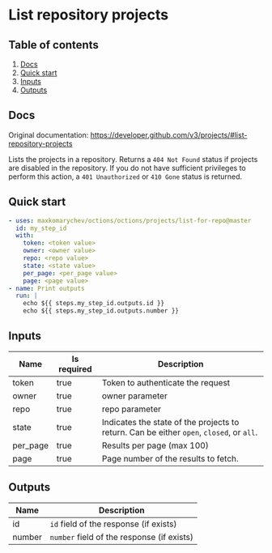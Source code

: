# List repository projects

## Table of contents

1. [Docs](#docs)
1. [Quick start](#quick-start)
1. [Inputs](#inputs)
1. [Outputs](#outputs)

<a name="quick-start" ></a>
## Docs

Original documentation: https://developer.github.com/v3/projects/#list-repository-projects

Lists the projects in a repository. Returns a `404 Not Found` status if projects are disabled in the repository. If you do not have sufficient privileges to perform this action, a `401 Unauthorized` or `410 Gone` status is returned.


<a name="quick start" ></a>
## Quick start

```yaml
- uses: maxkomarychev/octions/octions/projects/list-for-repo@master
  id: my_step_id
  with:
    token: <token value>
    owner: <owner value>
    repo: <repo value>
    state: <state value>
    per_page: <per_page value>
    page: <page value>
- name: Print outputs
  run: |
    echo ${{ steps.my_step_id.outputs.id }}
    echo ${{ steps.my_step_id.outputs.number }}
```


<a name="inputs" ></a>
## Inputs

| Name | Is required | Description |
|---|---|---|
|token|true|Token to authenticate the request
|owner|true|owner parameter
|repo|true|repo parameter
|state|true|Indicates the state of the projects to return. Can be either `open`, `closed`, or `all`.
|per_page|true|Results per page (max 100)
|page|true|Page number of the results to fetch.

<a name="outputs" ></a>
## Outputs

| Name | Description |
|---|---|
|id|`id` field of the response (if exists)|
|number|`number` field of the response (if exists)|

